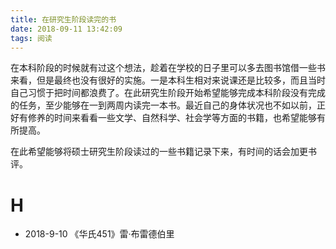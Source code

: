 ```yaml
---
title: 在研究生阶段读完的书
date: 2018-09-11 13:42:09
tags: 阅读
---
```


在本科阶段的时候就有过这个想法，趁着在学校的日子里可以多去图书馆借一些书来看，但是最终也没有很好的实施。一是本科生相对来说课还是比较多，而且当时自己习惯于把时间都浪费了。在此研究生阶段开始希望能够完成本科阶段没有完成的任务，至少能够在一到两周内读完一本书。最近自己的身体状况也不如以前，正好有修养的时间来看看一些文学、自然科学、社会学等方面的书籍，也希望能够有所提高。

在此希望能够将硕士研究生阶段读过的一些书籍记录下来，有时间的话会加更书评。

<!-- more -->

# H

* 2018-9-10 《华氏451》雷·布雷德伯里

